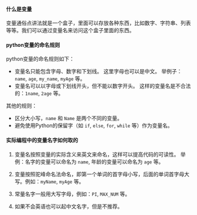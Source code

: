 #### 什么是变量

变量通俗点讲法就是一个盒子，里面可以存放各种东西，比如数字、字符串、列表等等。我们可以通过变量名来访问这个盒子里面的东西。

#### python变量的命名规则

python变量的命名规则如下：

- 变量名只能包含字母、数字和下划线。 这里字母也可以是中文。
   举例子：`name`, `age`, `my_name`, `myAge` 等。
- 变量名可以以字母或下划线开头，但不能以数字开头。
  这样的变量名是不合法的：`1name`, `2age` 等。

其他的规则：

- 区分大小写，`name` 和 `Name` 是两个不同的变量。
- 避免使用Python的保留字（如 `if`, `else`, `for`, `while` 等）作为变量名。

#### 实际编程中的变量名字如何取的

1. 变量名按照变量的实际含义来英文来命名，这样可以提高代码的可读性。
   举例：名字的变量可以命名为 `name`, 年龄的变量可以命名为 `age` 等。

2. 变量按照驼峰命名法命名，即第一个单词的首字母小写，后面的单词首字母大写。例如：`myName`, `myAge` 等。

3. 常量名字一般用大写字母，例如：`PI`, `MAX_NUM` 等。

4. 如果不会英语也可以起中文名字，但是不推荐。
